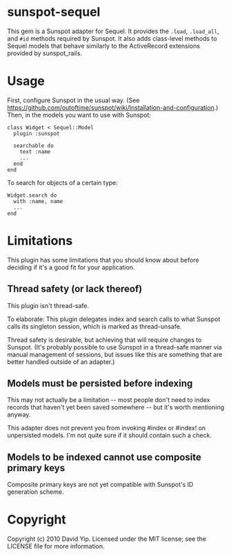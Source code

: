 sunspot-sequel
==============

This gem is a Sunspot adapter for Sequel.  It provides the `.load`,
`.load_all`, and `#id` methods required by Sunspot.  It also adds class-level
methods to Sequel models that behave similarly to the ActiveRecord extensions
provided by sunspot_rails.

Usage
=====

First, configure Sunspot in the usual way. (See
<https://github.com/outoftime/sunspot/wiki/Installation-and-configuration>.)
Then, in the models you want to use with Sunspot:

    class Widget < Sequel::Model
      plugin :sunspot

      searchable do
        text :name
        ...
      end
    end

To search for objects of a certain type:

    Widget.search do
      with :name, name
      ...
    end


Limitations
===========

This plugin has some limitations that you should know about before deciding if
it's a good fit for your application.


Thread safety (or lack thereof)
-------------------------------

This plugin isn't thread-safe.

To elaborate: This plugin delegates index and search calls to what Sunspot calls
its singleton session, which is marked as thread-unsafe.

Thread safety is desirable, but achieving that will require changes to Sunspot.
(It's probably possible to use Sunspot in a thread-safe manner via manual management of
sessions, but issues like this are something that are better handled outside of
an adapter.)


Models must be persisted before indexing
----------------------------------------

This may not actually be a limitation -- most people don't need to index
records that haven't yet been saved somewhere -- but it's worth mentioning anyway.

This adapter does not prevent you from invoking #index or #index! on
unpersisted models.  I'm not quite sure if it should contain such a check.


Models to be indexed cannot use composite primary keys
------------------------------------------------------

Composite primary keys are not yet compatible with Sunspot's ID generation scheme.


Copyright
=========

Copyright (c) 2010 David Yip.  Licensed under the MIT license; see the LICENSE
file for more information.
